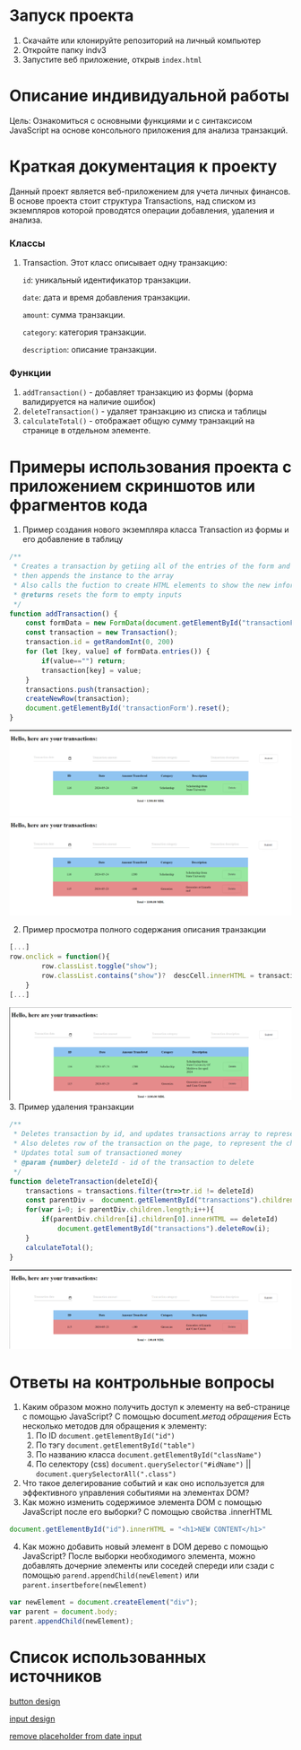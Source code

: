 # Запуск проекта 
1) Скачайте или клонируйте репозиторий на личный компьютер
3) Откройте папку indv3
4) Запустите веб приложение, открыв `index.html`

# Описание индивидуальной работы
Цель: Ознакомиться с основными функциями и с синтаксисом JavaScript на основе консольного приложения для анализа транзакций.

# Краткая документация к проекту
Данный проект является веб-приложением для учета личных финансов. 
В основе проекта стоит структура Transactions, над списком из экземпляров которой проводятся операции добавления, удаления и анализа.
### Классы

1. Transaction. Этот класс описывает одну транзакцию:

    `id`: уникальный идентификатор транзакции.

    `date`: дата и время добавления транзакции.

    `amount`: сумма транзакции.

    `category`: категория транзакции.

    `description`: описание транзакции.

### Функции
1.  `addTransaction()` - добавляет транзакцию из формы (форма валидируется на наличие ошибок)
2.  `deleteTransaction()` - удаляет транзакцию из списка и таблицы
3.  `calculateTotal()` - отображает общую сумму транзакций на странице в отдельном элементе.

# Примеры использования проекта с приложением скриншотов или фрагментов кода

1. Пример создания нового экземпляра класса Transaction из формы и его добавление в таблицу
```js
/**
 * Creates a transaction by getiing all of the entries of the form and saving them into the Trasaction object, 
 * then appends the instance to the array
 * Also calls the fuction to create HTML elements to show the new information on page
 * @returns resets the form to empty inputs
 */
function addTransaction() {
    const formData = new FormData(document.getElementById("transactionForm"));
    const transaction = new Transaction();
    transaction.id = getRandomInt(0, 200)
    for (let [key, value] of formData.entries()) {
        if(value=="") return;
        transaction[key] = value;
    }
    transactions.push(transaction);
    createNewRow(transaction);
    document.getElementById('transactionForm').reset();
}
```
![adding a scholarship](image-2.png)
![adding groceries spending](image.png)

2. Пример просмотра полного содержания описания транзакции
```js
[...]
row.onclick = function(){
        row.classList.toggle("show");
        row.classList.contains("show")?  descCell.innerHTML = transaction.description:descCell.innerHTML = transaction.description.split(" ").slice(0, 4).join(" ");
    }
[...]
```
![click on row shows all description](image-1.png)
3. Пример удаления транзакции
```js
/**
 * Deletes transaction by id, and updates transactions array to represent the change
 * Also deletes row of the transaction on the page, to represent the change. 
 * Updates total sum of transactioned money
 * @param {number} deleteId - id of the transaction to delete
 */
function deleteTransaction(deleteId){
    transactions = transactions.filter(tr=>tr.id != deleteId)
    const parentDiv =  document.getElementById("transactions").children[0];
    for(var i=0; i< parentDiv.children.length;i++){
        if(parentDiv.children[i].children[0].innerHTML == deleteId)
            document.getElementById("transactions").deleteRow(i);
    }
    calculateTotal();
}
```
![alt text](image-3.png)

# Ответы на контрольные вопросы
1. Каким образом можно получить доступ к элементу на веб-странице с помощью JavaScript?
С помощью document.*метод обращения*
Есть несколько методов для обращения к элементу:
    1. По ID `document.getElementById("id")`
    2. По тэгу `document.getElementById("table")`
    3. По названию класса `document.getElementById("className")`
    4. По селектору (css) `document.querySelector("#idName")` || `document.querySelectorAll(".class")`
2. Что такое делегирование событий и как оно используется для эффективного управления событиями на элементах DOM?
3. Как можно изменить содержимое элемента DOM с помощью JavaScript после его выборки?
С помощью свойства .innerHTML
```js
document.getElementById("id").innerHTML = "<h1>NEW CONTENT</h1>"
```
4. Как можно добавить новый элемент в DOM дерево с помощью JavaScript?
После выборки необходимого элемента, можно добавлять дочерние элементы или соседей спереди или сзади с помощью
`parend.appendChild(newElement)` или `parent.insertbefore(newElement)`
```js
var newElement = document.createElement("div");
var parent = document.body;
parent.appendChild(newElement);
```


# Список использованных источников
[button design](https://uiverse.io/ErzenXz/slimy-chicken-63)

[input design](https://uiverse.io/Satwinder04/pink-bat-77)

[remove placeholder from date input](https://codepen.io/bcalou/pen/bGwJLqO)